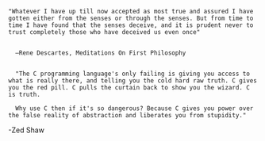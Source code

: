     "Whatever I have up till now accepted as most true and assured I have gotten either from the senses or through the senses. But from time to time I have found that the senses deceive, and it is prudent never to trust completely those who have deceived us even once"


      —Rene Descartes, Meditations On First Philosophy


      "The C programming language's only failing is giving you access to what is really there, and telling you the cold hard raw truth. C gives you the red pill. C pulls the curtain back to show you the wizard. C is truth.

      Why use C then if it's so dangerous? Because C gives you power over the false reality of abstraction and liberates you from stupidity."

  -Zed Shaw
